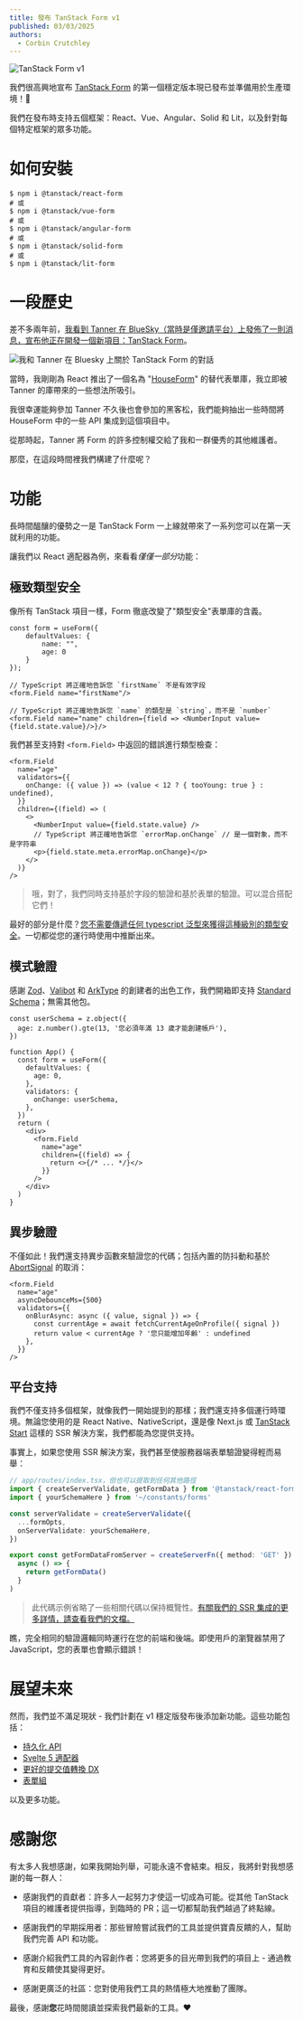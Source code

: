 ```yaml
---
title: 發布 TanStack Form v1
published: 03/03/2025
authors:
  - Corbin Crutchley
---
```


![TanStack Form v1](/blog-assets/announcing-tanstack-form-v1/form_header.png)

我們很高興地宣布 [TanStack Form](/form/v1) 的第一個穩定版本現已發布並準備用於生產環境！🥳

我們在發布時支持五個框架：React、Vue、Angular、Solid 和 Lit，以及針對每個特定框架的眾多功能。

# 如何安裝

```shell
$ npm i @tanstack/react-form
# 或
$ npm i @tanstack/vue-form
# 或
$ npm i @tanstack/angular-form
# 或
$ npm i @tanstack/solid-form
# 或
$ npm i @tanstack/lit-form
```

# 一段歷史

差不多兩年前，[我看到 Tanner 在 BlueSky（當時是僅邀請平台）上發佈了一則消息，宣布他正在開發一個新項目：TanStack Form](https://bsky.app/profile/tannerlinsley.com/post/3ju5z473w5525)。

![我和 Tanner 在 Bluesky 上關於 TanStack Form 的對話](/blog-assets/announcing-tanstack-form-v1/tanstack_form_bluesky_announce.png)

當時，我剛剛為 React 推出了一個名為 "[HouseForm](https://web.archive.org/web/20240101000000*/houseform.dev)" 的替代表單庫，我立即被 Tanner 的庫帶來的一些想法所吸引。

我很幸運能夠參加 Tanner 不久後也會參加的黑客松，我們能夠抽出一些時間將 HouseForm 中的一些 API 集成到這個項目中。

從那時起，Tanner 將 Form 的許多控制權交給了我和一群優秀的其他維護者。

那麼，在這段時間裡我們構建了什麼呢？

# 功能

長時間醞釀的優勢之一是 TanStack Form 一上線就帶來了一系列您可以在第一天就利用的功能。

讓我們以 React 適配器為例，來看看*僅僅一部分*功能：

## 極致類型安全

像所有 TanStack 項目一樣，Form 徹底改變了"類型安全"表單庫的含義。

```tsx
const form = useForm({
	defaultValues: {
        name: "",
        age: 0
    }
});

// TypeScript 將正確地告訴您 `firstName` 不是有效字段
<form.Field name="firstName"/>

// TypeScript 將正確地告訴您 `name` 的類型是 `string`，而不是 `number`
<form.Field name="name" children={field => <NumberInput value={field.state.value}/>}/>
```

我們甚至支持對 `<form.Field>` 中返回的錯誤進行類型檢查：

```tsx
<form.Field
  name="age"
  validators={{
    onChange: ({ value }) => (value < 12 ? { tooYoung: true } : undefined),
  }}
  children={(field) => (
    <>
      <NumberInput value={field.state.value} />
      // TypeScript 將正確地告訴您 `errorMap.onChange` // 是一個對象，而不是字符串
      <p>{field.state.meta.errorMap.onChange}</p>
    </>
  )}
/>
```

> 哦，對了，我們同時支持基於字段的驗證和基於表單的驗證。可以混合搭配它們！

最好的部分是什麼？[您不需要傳遞任何 typescript 泛型來獲得這種級別的類型安全](/form/latest/docs/philosophy#generics-are-grim)。一切都從您的運行時使用中推斷出來。

## 模式驗證

感謝 [Zod](http://zod.dev/)、[Valibot](https://valibot.dev) 和 [ArkType](https://arktype.io/) 的創建者的出色工作，我們開箱即支持 [Standard Schema](https://github.com/standard-schema/standard-schema)；無需其他包。

```tsx
const userSchema = z.object({
  age: z.number().gte(13, '您必須年滿 13 歲才能創建帳戶'),
})

function App() {
  const form = useForm({
    defaultValues: {
      age: 0,
    },
    validators: {
      onChange: userSchema,
    },
  })
  return (
    <div>
      <form.Field
        name="age"
        children={(field) => {
          return <>{/* ... */}</>
        }}
      />
    </div>
  )
}
```

## 異步驗證

不僅如此！我們還支持異步函數來驗證您的代碼；包括內置的防抖動和基於 [AbortSignal](https://developer.mozilla.org/en-US/docs/Web/API/AbortSignal) 的取消：

```tsx
<form.Field
  name="age"
  asyncDebounceMs={500}
  validators={{
    onBlurAsync: async ({ value, signal }) => {
      const currentAge = await fetchCurrentAgeOnProfile({ signal })
      return value < currentAge ? '您只能增加年齡' : undefined
    },
  }}
/>
```

## 平台支持

我們不僅支持多個框架，就像我們一開始提到的那樣；我們還支持多個運行時環境。無論您使用的是 React Native、NativeScript，還是像 Next.js 或 [TanStack Start](/start) 這樣的 SSR 解決方案，我們都能為您提供支持。

事實上，如果您使用 SSR 解決方案，我們甚至使服務器端表單驗證變得輕而易舉：

```typescript
// app/routes/index.tsx，但也可以提取到任何其他路徑
import { createServerValidate, getFormData } from '@tanstack/react-form/start'
import { yourSchemaHere } from '~/constants/forms'

const serverValidate = createServerValidate({
  ...formOpts,
  onServerValidate: yourSchemaHere,
})

export const getFormDataFromServer = createServerFn({ method: 'GET' }).handler(
  async () => {
    return getFormData()
  }
)
```

> 此代碼示例省略了一些相關代碼以保持概覽性。[有關我們的 SSR 集成的更多詳情，請查看我們的文檔。](/form/latest/docs/framework/react/guides/ssr)

瞧，完全相同的驗證邏輯同時運行在您的前端和後端。即使用戶的瀏覽器禁用了 JavaScript，您的表單也會顯示錯誤！

# 展望未來

然而，我們並不滿足現狀 - 我們計劃在 v1 穩定版發布後添加新功能。這些功能包括：

- [持久化 API](https://github.com/TanStack/form/pull/561)
- [Svelte 5 適配器](https://github.com/TanStack/form/issues/516)
- [更好的提交值轉換 DX](https://github.com/TanStack/form/issues/418)
- [表單組](https://github.com/TanStack/form/issues/419)

以及更多功能。

# 感謝**您**

有太多人我想感謝，如果我開始列舉，可能永遠不會結束。相反，我將針對我想感謝的每一群人：

- 感謝我們的貢獻者：許多人一起努力才使這一切成為可能。從其他 TanStack 項目的維護者提供指導，到臨時的 PR；這一切都幫助我們越過了終點線。

- 感謝我們的早期採用者：那些冒險嘗試我們的工具並提供寶貴反饋的人，幫助我們完善 API 和功能。
- 感謝介紹我們工具的內容創作者：您將更多的目光帶到我們的項目上 - 通過教育和反饋使其變得更好。
- 感謝更廣泛的社區：您對使用我們工具的熱情極大地推動了團隊。

最後，感謝**您**花時間閱讀並探索我們最新的工具。❤️
